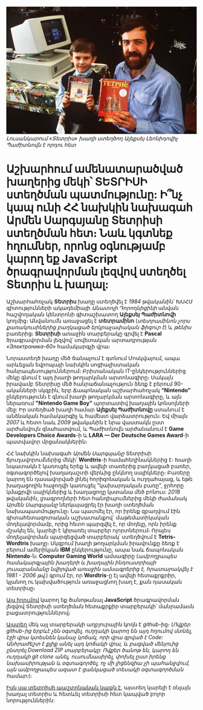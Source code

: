 ![Alexey Pajitnov](../assets/tetris.jpg)
_Լուսանկարում «Տետրիս» խաղի ստեղծող Ալեքսեյ Լեոնիդովիչ Պաժիտնովն է որդու հետ_

# Աշխարհում ամենատարածված խաղերից մեկի՝ ՏԵՏՐԻՍԻ ստեղծման պատմությունը: Ի՞նչ կապ ունի ՀՀ նախկին նախագահ Արմեն Սարգսյանը Տետրիսի ստեղծման հետ։ Նաև կգտնեք հղումներ, որոնց օգնությամբ կարող եք JavaScript ծրագրավորման լեզվով ստեղծել Տետրիս և խաղալ:

Աշխարհահռչակ **Տետրիս** խաղը ստեղծվել է _1984_ թվականին՝ ԽՍՀՄ գիտությունների ակադեմիայի _Անատոլի Դորոդնիցինի_ անվան հաշվողական կենտրոնի գիտաշխատող **Ալեքսեյ Պաժիտնովի** կողմից։ Անվանումն առաջացել է **տետրամինո** (_տետրամինոն չորս քառակուսիներից բաղկացած երկրաչափական ֆիգուր է_) և _թենիս_ բառերից։ **Տետրիսի** առաջին տարբերակը գրվել է **Pascal** ծրագրավորման լեզվով՝ սովետական արտադրության _«Электроника-60»_ համակարգչի վրա։

Նորաստեղծ խաղը մեծ ճանաչում է գտնում Մոսկվայում, ապա արևելյան եվրոպայի նախկին սոցիալիստական հանրապետություններում։ Բրիտանական IT-ընկերություններից մեկը գնում է այդ խաղի թողարկման արտոնագիրը։ Սակայն իրավամբ Տետրիսը մեծ հանրաճանաչություն ձեռք է բերում 90-ականների սկզբին, երբ Ճապոնական աշխարհահռչակ **“Nintendo”** ընկերությունն է գնում խաղի թողարկման արտոնագիրը, և այն ներառում **"Nintendo Game Boy"** պորտատիվ խաղային կոնսոլների մեջ: Իր ստեղծած խաղի համար **Ալեքսեյ Պաժիտնովը** ստանում է անձնական համակարգիչ և համեստ վարձատրություն։ Եվ միայն _2007_ և հետո նաև _2009_ թվականին է նրա վաստակն ըստ արժանվույն գնահատվում, և Պաժիտնովն արժանանում է **Game Developers Choice Awards**-ի և **LARA — Der Deutsche Games Award**-ի պատվավոր մրցանակներին։

ՀՀ նախկին նախագահ _Արմեն Սարգսյանը_ Տետրիսի ճյուղավորումներից մեկի՝ **Wordtris**-ի համահեղինակներից է։ Խաղի նպատակն է կառուցել երեք և ավելի տառերից բաղկացած բառեր, օգտագործելով խաղադաշտի վերևից ընկնող սալիկները։ Բառերը կարող են դասավորված լինել հորիզոնական և ուղղահայաց, և եթե խաղացողին հաջողվի կառուցել "կախարդական բառը", ջրհորը կմաքրվի սալիկներից և խաղացողը կստանա մեծ բոնուս: _2018_ թվականին, լրագրողների հետ հանդիպումներից մեկի ժամանակ _Արմեն Սարգսյանը_ ներկայացրել էր խաղի ստեղծման նախապատմությունը։ Նա պատմել էր, որ իրենք զբաղվում էին գիտահետազոտական աշխատանքով` մաթեմատիկական մոդելավորմամբ, որից հետո պարզվել է, որ մոդելը, որն իրենք մշակել են, կարելի է կիրառել տարբեր ոլորտներում։ Որպես մոդելավորման պարզեցված տարբերակ՝ ստեղծվում է **Tetris-Wordtris** խաղը։ Սկզբում խաղի թողարկման իրավունքը ձեռք է բերում ամերիկյան **IBM** ընկերությունը, ապա նաև ճապոնական **Nintendo**-ն։ **Computer Gaming World** ամսագիրը (_ամբողջապես համակարգչային խաղերի և խաղային ինդուստրիայի լուսաբանմանը նվիրված առաջին ամսագրերից է, հրատարակվել է 1981 - 2006 թվ․_) գրում էր, որ **Wordtris**-ը էլ ավելի հետաքրքրիր, կլանող ու կախվածություն առաջացնող խաղ է, քան դասական տետրիսը։

[Այս հղումով](https://www.freecodecamp.org/news/learn-javascript-by-creating-a-tetris-game/?fbclid=IwAR07IBM3AxjTMbwu9TUR0TJkT50wkFyOV1Nku4IUOjL3NkxLTN-_DgiASkE) կարող եք ծանոթանալ **JavaScript** ծրագրավորման լեզվով Տետրիսի ստեղծման հետաքրքիր տարբերակի՝ մանրամասն բացատրություններով։

[Այստեղ](https://github.com/hoffhannisyan/javascript-tetris) մեկ այլ տարբերակի աղբյուրային կոդն է _github_-ից։ (_Ովքեր github-ից երբևէ չեն օգտվել, ուղղակի կարող են այդ հղումով մտնել, էջի վրա կտեսնեն կանաչ կոճակ, որի վրա գրված է Code: Անհրաժեշտ է քլիք անել այդ կոճակի վրա, և բացված մենյուից ընտրել Download ZIP տարբերակը: Ովքեր ծանոթ են, կարող են ուղղակի git clone անել, ուսումնասիրել, փոխել ըստ իրենց նախասիրության և օգտագործել, ոչ մի լիցենզիա չի պահանջվում, այն ամբողջապես ազատ է ցանկացած տեսակի օգտագործման համար։_):

[Իսկ սա տետրիսի պաշտոնական կայքն է](https://tetris.com/), այստեղ կարելի է օնլայն խաղալ տետրիս և հետևել տետրիսի հետ կապված բոլոր նորություններին:
